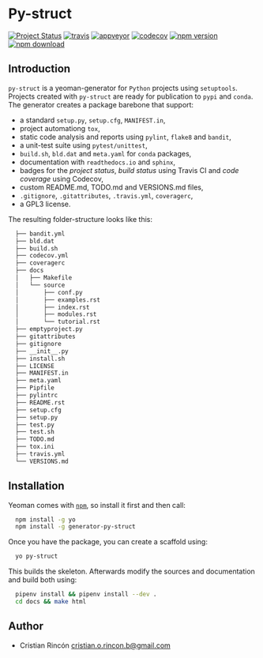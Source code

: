 # Py-struct

[![Project Status](http://www.repostatus.org/badges/latest/inactive.svg)](http://www.repostatus.org/#inactive)
[![travis](https://travis-ci.org/cristian-rincon/py-struct.svg?branch=master)](https://travis-ci.org/cristian-rincon/py-struct)
[![appveyor](https://ci.appveyor.com/api/projects/status/6kpnkmlva9hio2hc?svg=true)](https://ci.appveyor.com/project/cristian-rincon/py-struct)
[![codecov](https://codecov.io/gh/cristian-rincon/py-struct/branch/master/graph/badge.svg)](https://codecov.io/gh/cristian-rincon/py-struct)
[![npm version](https://badge.fury.io/js/generator-python-bones.svg)](https://www.npmjs.com/package/generator-py-struct)
[![npm download](https://img.shields.io/npm/dt/@cristian-rincon/py-struct.svg)](https://www.npmjs.com/package/@cristian-rincon/py-struct)



## Introduction

`py-struct` is a yeoman-generator for `Python` projects using `setuptools`. Projects created with `py-struct` are ready for publication to `pypi` and `conda`. The generator creates a package barebone that support:

* a standard `setup.py`, `setup.cfg`, `MANIFEST.in`,
* project automationg `tox`,
* static code analysis and reports using `pylint`, `flake8` and `bandit`,
* a unit-test suite using `pytest/unittest`,
* `build.sh`, `bld.dat` and `meta.yaml` for `conda` packages,
* documentation with `readthedocs.io` and `sphinx`,
* badges for the *project status*, *build status* using Travis CI and *code coverage* using Codecov,
* custom README.md, TODO.md and VERSIONS.md files,
* `.gitignore`, `.gitattributes`, `.travis.yml`, `coveragerc`,
* a GPL3 license.

The resulting folder-structure looks like this:

```sh
  ├── bandit.yml
  ├── bld.dat
  ├── build.sh
  ├── codecov.yml
  ├── coveragerc
  ├── docs
  │   ├── Makefile
  │   └── source
  │       ├── conf.py
  │       ├── examples.rst
  │       ├── index.rst
  │       ├── modules.rst
  │       └── tutorial.rst
  ├── emptyproject.py
  ├── gitattributes
  ├── gitignore
  ├── __init__.py
  ├── install.sh
  ├── LICENSE
  ├── MANIFEST.in
  ├── meta.yaml
  ├── Pipfile
  ├── pylintrc
  ├── README.rst
  ├── setup.cfg
  ├── setup.py
  ├── test.py
  ├── test.sh
  ├── TODO.md
  ├── tox.ini
  ├── travis.yml
  └── VERSIONS.md
```

## Installation

Yeoman comes with [```npm```](https://nodejs.org/en/download/current/), so install it first and then call:

```sh
  npm install -g yo
  npm install -g generator-py-struct
```

Once you have the package, you can create a scaffold using:

```sh
  yo py-struct
```

This builds the skeleton. Afterwards modify the sources and documentation and build both using:

```sh
  pipenv install && pipenv install --dev .
  cd docs && make html
```

## Author

* Cristian Rincón <a href="mailto:cristian.o.rincon.b@gmail.com">cristian.o.rincon.b@gmail.com</a>
